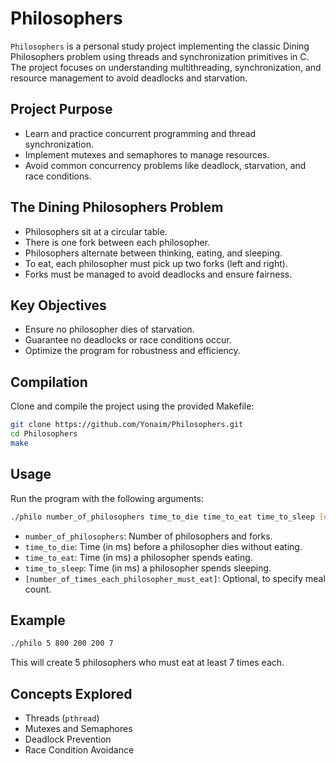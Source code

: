# Philosophers

`Philosophers` is a personal study project implementing the classic Dining Philosophers problem using threads and synchronization primitives in C. The project focuses on understanding multithreading, synchronization, and resource management to avoid deadlocks and starvation.

## Project Purpose

- Learn and practice concurrent programming and thread synchronization.
- Implement mutexes and semaphores to manage resources.
- Avoid common concurrency problems like deadlock, starvation, and race conditions.

## The Dining Philosophers Problem

- Philosophers sit at a circular table.
- There is one fork between each philosopher.
- Philosophers alternate between thinking, eating, and sleeping.
- To eat, each philosopher must pick up two forks (left and right).
- Forks must be managed to avoid deadlocks and ensure fairness.

## Key Objectives

- Ensure no philosopher dies of starvation.
- Guarantee no deadlocks or race conditions occur.
- Optimize the program for robustness and efficiency.

## Compilation

Clone and compile the project using the provided Makefile:

```bash
git clone https://github.com/Yonaim/Philosophers.git
cd Philosophers
make
```

## Usage

Run the program with the following arguments:

```bash
./philo number_of_philosophers time_to_die time_to_eat time_to_sleep [number_of_times_each_philosopher_must_eat]
```

- `number_of_philosophers`: Number of philosophers and forks.
- `time_to_die`: Time (in ms) before a philosopher dies without eating.
- `time_to_eat`: Time (in ms) a philosopher spends eating.
- `time_to_sleep`: Time (in ms) a philosopher spends sleeping.
- `[number_of_times_each_philosopher_must_eat]`: Optional, to specify meal count.

## Example

```bash
./philo 5 800 200 200 7
```

This will create 5 philosophers who must eat at least 7 times each.

## Concepts Explored

- Threads (`pthread`)
- Mutexes and Semaphores
- Deadlock Prevention
- Race Condition Avoidance
